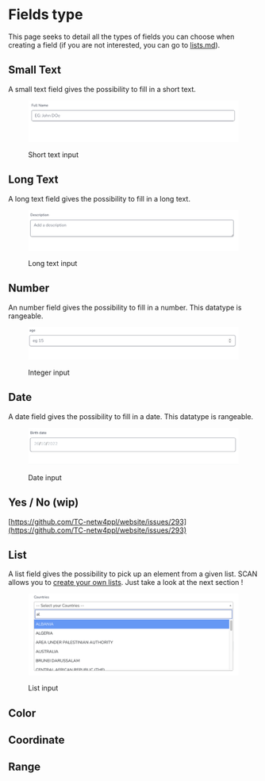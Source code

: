 # Fields type

This page seeks to detail all the types of fields you can choose when creating a field (if you are not interested, you can go to [lists.md](../lists.md "mention")).

## Small Text

A small text field gives the possibility to fill in a short text.

<figure><img src="../../.gitbook/assets/shot_text_field.png" alt=""><figcaption><p>Short text input</p></figcaption></figure>

## Long Text

A long text field gives the possibility to fill in a long text.

<figure><img src="../../.gitbook/assets/long_text_field.png" alt=""><figcaption><p>Long text input</p></figcaption></figure>

## Number

An number field gives the possibility to fill in a number. This datatype is rangeable.

<figure><img src="../../.gitbook/assets/integer_field.png" alt=""><figcaption><p>Integer input</p></figcaption></figure>

## Date

A date field gives the possibility to fill in a date. This datatype is rangeable.

<figure><img src="../../.gitbook/assets/date_field.png" alt=""><figcaption><p>Date input</p></figcaption></figure>

## Yes / No (wip)

[https://github.com/TC-netw4ppl/website/issues/293](https://github.com/TC-netw4ppl/website/issues/293)

## List

A list field gives the possibility to pick up an element from a given list. SCAN allows you to [create your own lists](../lists.md). Just take a look at the next section !

<figure><img src="../../.gitbook/assets/list_field.png" alt=""><figcaption><p>List input</p></figcaption></figure>

## Color

## Coordinate

## Range
